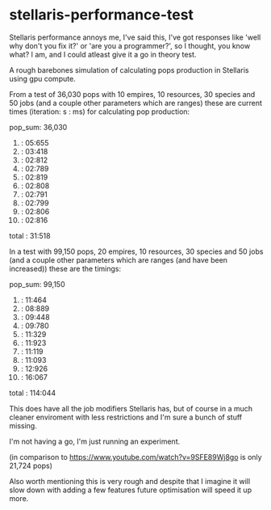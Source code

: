 # stellaris-performance-test

Stellaris performance annoys me, I've said this, I've got responses like 'well why don't you fix it?' or 'are you a programmer?', so I thought, you know what? I am, and I could atleast give it a go in theory test.

A rough barebones simulation of calculating pops production in Stellaris using gpu compute.

From a test of 36,030 pops with 10 empires, 10 resources, 30 species and 50 jobs (and a couple other parameters which are ranges) these are current times (iteration: s : ms) for calculating pop production:

pop_sum: 36,030
1. : 05:655
2. : 03:418
3. : 02:812
4. : 02:789
5. : 02:819
6. : 02:808
7. : 02:791
8. : 02:799
9. : 02:806
10. : 02:816

total : 31:518

In a test with 99,150 pops, 20 empires, 10 resources, 30 species and 50 jobs (and a couple other parameters which are ranges (and have been increased)) these are the timings:

pop_sum: 99,150
1. : 11:464
2. : 08:889
3. : 09:448
4. : 09:780
5. : 11:329
6. : 11:923
7. : 11:119
8. : 11:093
9. : 12:926
10. : 16:067

total : 114:044

This does have all the job modifiers Stellaris has, but of course in a much cleaner enviroment with less restrictions and I'm sure a bunch of stuff missing.

I'm not having a go, I'm just running an experiment.

(in comparison to https://www.youtube.com/watch?v=9SFE89Wj8go is only 21,724 pops)

Also worth mentioning this is very rough and despite that I imagine it will slow down with adding a few features future optimisation will speed it up more.
